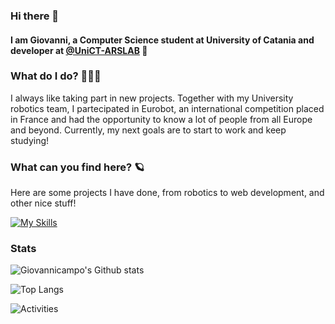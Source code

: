 ### Hi there 👋

#### I am Giovanni, a Computer Science student at University of Catania and developer at [@UniCT-ARSLAB](https://github.com/UniCT-ARSLab) 🤖

### What do I do? 👨🏻‍💻
I always like taking part in new projects. Together with my University robotics team, I partecipated in Eurobot, an international competition placed in France and had the opportunity to know a lot of people from all Europe and beyond. Currently, my next goals are to start to work and keep studying!

### What can you find here? 🪐
Here are some projects I have done, from robotics to web development, and other nice stuff!

[![My Skills](https://skillicons.dev/icons?i=c,cpp,raspberrypi,java,python,html,css,js,nodejs,express,mongodb,postman,godot,git,linux)](https://skillicons.dev)

### Stats
![Giovannicampo's Github stats](https://github-readme-stats.vercel.app/api?username=Giovannicampo&show_icons=true&theme=codeSTACKr&rank_icon=github)

![Top Langs](https://github-readme-stats.vercel.app/api/top-langs/?username=Giovannicampo&layout=donut&theme=codeSTACKr)

![Activities](https://github-profile-summary-cards.vercel.app/api/cards/profile-details?username=Giovannicampo&theme=codeSTACKr)

